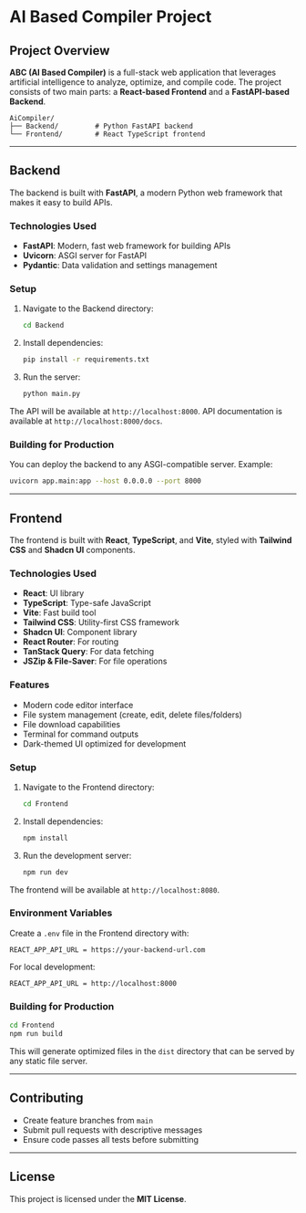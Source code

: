 
# AI Based Compiler Project

## Project Overview
**ABC (AI Based Compiler)** is a full-stack web application that leverages artificial intelligence to analyze, optimize, and compile code. The project consists of two main parts: a **React-based Frontend** and a **FastAPI-based Backend**.

```
AiCompiler/
├── Backend/         # Python FastAPI backend
└── Frontend/        # React TypeScript frontend 
```

---

## Backend

The backend is built with **FastAPI**, a modern Python web framework that makes it easy to build APIs.

### Technologies Used
- **FastAPI**: Modern, fast web framework for building APIs
- **Uvicorn**: ASGI server for FastAPI
- **Pydantic**: Data validation and settings management

### Setup

1. Navigate to the Backend directory:
   ```bash
   cd Backend
   ```

2. Install dependencies:
   ```bash
   pip install -r requirements.txt
   ```

3. Run the server:
   ```bash
   python main.py
   ```

The API will be available at `http://localhost:8000`. API documentation is available at `http://localhost:8000/docs`.

### Building for Production

You can deploy the backend to any ASGI-compatible server. Example:

```bash
uvicorn app.main:app --host 0.0.0.0 --port 8000
```

---

## Frontend

The frontend is built with **React**, **TypeScript**, and **Vite**, styled with **Tailwind CSS** and **Shadcn UI** components.

### Technologies Used
- **React**: UI library
- **TypeScript**: Type-safe JavaScript
- **Vite**: Fast build tool
- **Tailwind CSS**: Utility-first CSS framework
- **Shadcn UI**: Component library
- **React Router**: For routing
- **TanStack Query**: For data fetching
- **JSZip & File-Saver**: For file operations

### Features
- Modern code editor interface
- File system management (create, edit, delete files/folders)
- File download capabilities
- Terminal for command outputs
- Dark-themed UI optimized for development

### Setup

1. Navigate to the Frontend directory:
   ```bash
   cd Frontend
   ```

2. Install dependencies:
   ```bash
   npm install 
   ```

3. Run the development server:
   ```bash
   npm run dev
   ```

The frontend will be available at `http://localhost:8080`.

### Environment Variables

Create a `.env` file in the Frontend directory with:

```
REACT_APP_API_URL = https://your-backend-url.com
```

For local development:

```
REACT_APP_API_URL = http://localhost:8000
```

### Building for Production

```bash
cd Frontend
npm run build 
```

This will generate optimized files in the `dist` directory that can be served by any static file server.

---

## Contributing

- Create feature branches from `main`
- Submit pull requests with descriptive messages
- Ensure code passes all tests before submitting

---

## License

This project is licensed under the **MIT License**.
